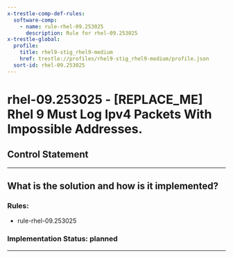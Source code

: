 ```yaml
---
x-trestle-comp-def-rules:
  software-comp:
    - name: rule-rhel-09.253025
      description: Rule for rhel-09.253025
x-trestle-global:
  profile:
    title: rhel9-stig_rhel9-medium
    href: trestle://profiles/rhel9-stig_rhel9-medium/profile.json
  sort-id: rhel-09.253025
---
```


# rhel-09.253025 - \[REPLACE_ME\] Rhel 9 Must Log Ipv4 Packets With Impossible Addresses.

## Control Statement

______________________________________________________________________

## What is the solution and how is it implemented?

<!-- For implementation status enter one of: implemented, partial, planned, alternative, not-applicable -->

<!-- Note that the list of rules under ### Rules: is read-only and changes will not be captured after assembly to JSON -->

<!-- Add control implementation description here for control: rhel-09.253025 -->

### Rules:

  - rule-rhel-09.253025

### Implementation Status: planned

______________________________________________________________________
